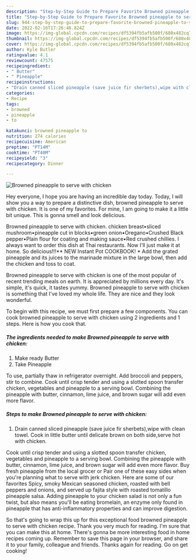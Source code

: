 ```yaml
---
description: "Step-by-Step Guide to Prepare Favorite Browned pineapple to serve with chicken"
title: "Step-by-Step Guide to Prepare Favorite Browned pineapple to serve with chicken"
slug: 944-step-by-step-guide-to-prepare-favorite-browned-pineapple-to-serve-with-chicken
date: 2022-02-16T17:26:46.824Z
image: https://img-global.cpcdn.com/recipes/df5394fb5afb500f/680x482cq70/browned-pineapple-to-serve-with-chicken-recipe-main-photo.jpg
thumbnail: https://img-global.cpcdn.com/recipes/df5394fb5afb500f/680x482cq70/browned-pineapple-to-serve-with-chicken-recipe-main-photo.jpg
cover: https://img-global.cpcdn.com/recipes/df5394fb5afb500f/680x482cq70/browned-pineapple-to-serve-with-chicken-recipe-main-photo.jpg
author: Kyle Butler
ratingvalue: 4.1
reviewcount: 47575
recipeingredient:
- " Butter"
- " Pineapple"
recipeinstructions:
- "Drain canned sliced pineapple (save juice fir sherbets),wipe with clean towel. Cook in little butter until delicate brown on both side,serve hot with chicken."
categories:
- Recipe
tags:
- browned
- pineapple
- to

katakunci: browned pineapple to 
nutrition: 274 calories
recipecuisine: American
preptime: "PT14M"
cooktime: "PT40M"
recipeyield: "3"
recipecategory: Dinner

---
```



![Browned pineapple to serve with chicken](https://img-global.cpcdn.com/recipes/df5394fb5afb500f/680x482cq70/browned-pineapple-to-serve-with-chicken-recipe-main-photo.jpg)

Hey everyone, I hope you are having an incredible day today. Today, I will show you a way to prepare a distinctive dish, browned pineapple to serve with chicken. It is one of my favorites. For mine, I am going to make it a little bit unique. This is gonna smell and look delicious.

Browned pineapple to serve with chicken. chicken breast•sliced mushroom•pineapple cut in blocks•green onion•Oregano•Crushed Black pepper•Plain flour for coating and making sauce•Red crushed chillies. I always want to order this dish at Thai restaurants. Now I&#39;ll just make it at home. So delicious!!!** NEW Instant Pot COOKBOOK! * Add the grated pineapple and its juices to the marinade mixture in the large bowl, then add the chicken and toss to coat.

Browned pineapple to serve with chicken is one of the most popular of recent trending meals on earth. It is appreciated by millions every day. It's simple, it's quick, it tastes yummy. Browned pineapple to serve with chicken is something that I've loved my whole life. They are nice and they look wonderful.


To begin with this recipe, we must first prepare a few components. You can cook browned pineapple to serve with chicken using 2 ingredients and 1 steps. Here is how you cook that.

<!--inarticleads1-->

##### The ingredients needed to make Browned pineapple to serve with chicken:

1. Make ready  Butter
1. Take  Pineapple


To use, partially thaw in refrigerator overnight. Add broccoli and peppers, stir to combine. Cook until crisp tender and using a slotted spoon transfer chicken, vegetables and pineapple to a serving bowl. Combining the pineapple with butter, cinnamon, lime juice, and brown sugar will add even more flavor. 

<!--inarticleads2-->

##### Steps to make Browned pineapple to serve with chicken:

1. Drain canned sliced pineapple (save juice fir sherbets),wipe with clean towel. Cook in little butter until delicate brown on both side,serve hot with chicken.


Cook until crisp tender and using a slotted spoon transfer chicken, vegetables and pineapple to a serving bowl. Combining the pineapple with butter, cinnamon, lime juice, and brown sugar will add even more flavor. Buy fresh pineapple from the local grocer or Pair one of these easy sides when you&#39;re planning what to serve with jerk chicken. Here are some of our favorites Spicy, smoky Mexican seasoned chicken, roasted with bell peppers and onions, and served up fajita style with roasted tomatillo pineapple salsa. Adding pineapple to your chicken salad is not only a fun twist, but also means you&#39;ll be eating bromelain, an enzyme only found in pineapple that has anti-inflammatory properties and can improve digestion. 

So that's going to wrap this up for this exceptional food browned pineapple to serve with chicken recipe. Thank you very much for reading. I'm sure that you can make this at home. There's gonna be more interesting food in home recipes coming up. Remember to save this page in your browser, and share it to your family, colleague and friends. Thanks again for reading. Go on get cooking!
